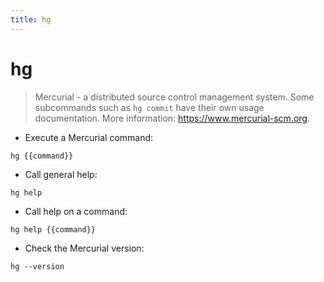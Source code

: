```yaml
---
title: hg
---
```

# hg

> Mercurial - a distributed source control management system.
> Some subcommands such as `hg commit` have their own usage documentation.
> More information: <https://www.mercurial-scm.org>.

- Execute a Mercurial command:

`hg {{command}}`

- Call general help:

`hg help`

- Call help on a command:

`hg help {{command}}`

- Check the Mercurial version:

`hg --version`
